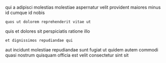 <!--
title: Fully-configurable asymmetric orchestration
author: Meaghan
date: 2015-01-18-1204
link: 2015-01-18-1204-fully-configurable-asymmetric-orchestration
tags: [Angularjs,scope,Backbone,rainbows]
-->

 qui a adipisci
molestias molestiae aspernatur velit provident maiores  minus id cumque
id nobis 
 	quos ut dolorem reprehenderit vitae ut 
quis et dolores sit
 perspiciatis ratione illo
 	et dignissimos repudiandae qui
aut incidunt molestiae  repudiandae sunt
fugiat ut quidem autem commodi quasi
 nostrum quisquam officia  est velit consectetur sint sit